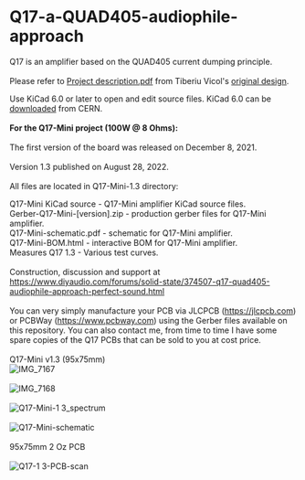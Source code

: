 # Q17-a-QUAD405-audiophile-approach
Q17 is an amplifier based on the QUAD405 current dumping principle.<br>
<br>
Please refer to <a href="https://github.com/tvicol/Q17-a-QUAD405-audiophile-approach/blob/main/Project%20description.pdf">Project description.pdf</a> from Tiberiu Vicol's <a href="https://github.com/tvicol/Q17-a-QUAD405-audiophile-approach">original design</a>.<br>

Use KiCad 6.0 or later to open and edit source files. KiCad 6.0 can be <a href="https://www.kicad.org/download/">downloaded</a> from CERN.<br>
<br>
<b>For the Q17-Mini project (100W @ 8 Ohms):</b><br>
<br>
The first version of the board was released on December 8, 2021.<br>
<br>
Version 1.3 published on August 28, 2022.<br>
<br>
All files are located in Q17-Mini-1.3 directory:<br>

Q17-Mini KiCad source - Q17-Mini amplifier KiCad source files.<br>
Gerber-Q17-Mini-[version].zip - production gerber files for Q17-Mini amplifier.<br>
Q17-Mini-schematic.pdf - schematic for Q17-Mini amplifier.<br>
Q17-Mini-BOM.html - interactive BOM for Q17-Mini amplifier.<br>
Measures Q17 1.3 - Various test curves.<br>
<br>
Construction, discussion and support at https://www.diyaudio.com/forums/solid-state/374507-q17-quad405-audiophile-approach-perfect-sound.html<br>
<br>
You can very simply manufacture your PCB via JLCPCB (https://jlcpcb.com) or PCBWay (https://www.pcbway.com) using the Gerber files available on this repository. You can also contact me, from time to time I have some spare copies of the Q17 PCBs that can be sold to you at cost price.<br>
<br>
Q17-Mini v1.3 (95x75mm)<br>
![IMG_7167](https://user-images.githubusercontent.com/12907102/188893876-657b84e3-38b6-482c-af0a-7cd518a24296.jpeg)<br>
<br>
![IMG_7168](https://user-images.githubusercontent.com/12907102/188893955-e9e596d5-09ec-4ad7-99dc-b26f4686cb5a.jpeg)<br>
<br>
![Q17-Mini-1 3_spectrum](https://user-images.githubusercontent.com/12907102/189294781-cff1cc9a-bd83-4b75-bac8-acc55bfa9ec6.jpg)<br>
<br>
![Q17-Mini-schematic](https://user-images.githubusercontent.com/12907102/188884565-e6c0c431-1744-4e76-af4c-a322ae234d11.jpg)<br>
<br>
95x75mm 2 Oz PCB<br>
<br>
![Q17-1 3-PCB-scan](https://user-images.githubusercontent.com/12907102/186886981-c5b678a8-5ec7-4ca9-a90e-ef85f9a3f41b.jpg)<br>
<br>
